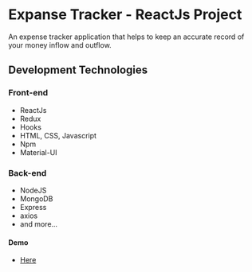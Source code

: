 # Expanse Tracker - ReactJs Project

An expense tracker application that helps to keep an accurate record of your money inflow and outflow.

## Development Technologies

### Front-end

- ReactJs
- Redux
- Hooks
- HTML, CSS, Javascript
- Npm
- Material-UI

### Back-end

- NodeJS
- MongoDB
- Express
- axios
- and more...

#### Demo

- [Here](https://expense-tracker-yanai.herokuapp.com/)
